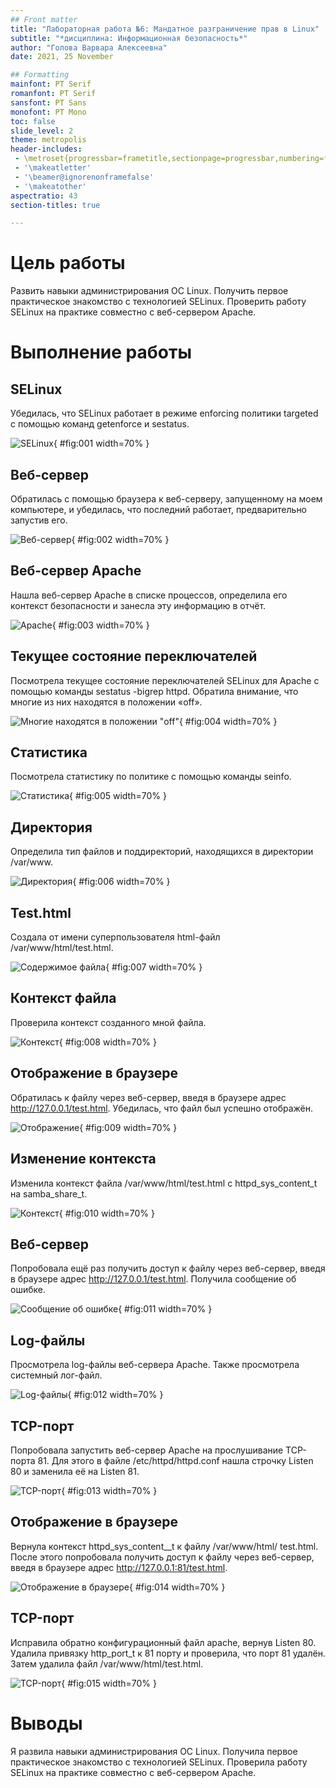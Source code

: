 ```yaml
---
## Front matter
title: "Лабораторная работа №6: Мандатное разграничение прав в Linux"
subtitle: "*дисциплина: Информационная безопасность*"
author: "Голова Варвара Алексеевна"
date: 2021, 25 November

## Formatting
mainfont: PT Serif
romanfont: PT Serif
sansfont: PT Sans
monofont: PT Mono
toc: false
slide_level: 2
theme: metropolis
header-includes:
 - \metroset{progressbar=frametitle,sectionpage=progressbar,numbering=fraction}
 - '\makeatletter'
 - '\beamer@ignorenonframefalse'
 - '\makeatother'
aspectratio: 43
section-titles: true

---
```



# Цель работы

Развить навыки администрирования ОС Linux. Получить первое практическое знакомство с технологией SELinux. Проверить работу SELinux на практике совместно с веб-сервером Apache.

# Выполнение работы

## SELinux

Убедилась, что SELinux работает в режиме enforcing политики targeted с помощью команд getenforce и sestatus.

![SELinux](images/lab6_1.png){ #fig:001 width=70% }

## Веб-сервер

Обратилась с помощью браузера к веб-серверу, запущенному на моем компьютере, и убедилась, что последний работает, предварительно запустив его.

![Веб-сервер](images/lab6_2.png){ #fig:002 width=70% }

## Веб-сервер Apache

Нашла веб-сервер Apache в списке процессов, определила его контекст безопасности и занесла эту информацию в отчёт.

![Apache](images/lab6_3.png){ #fig:003 width=70% }

## Текущее состояние переключателей

Посмотрела текущее состояние переключателей SELinux для Apache с помощью команды sestatus -bigrep httpd. Обратила внимание, что многие из них находятся в положении «off».

![Многие находятся в положении "off"](images/lab6_4.png){ #fig:004 width=70% }

## Статистика

Посмотрела статистику по политике с помощью команды seinfo.

![Статистика](images/lab6_5.png){ #fig:005 width=70% }

## Директория

Определила тип файлов и поддиректорий, находящихся в директории /var/www.

![Директория](images/lab6_6.png){ #fig:006 width=70% }

## Test.html

Создала от имени суперпользователя html-файл /var/www/html/test.html.

![Содержимое файла](images/lab6_7.png){ #fig:007 width=70% }

## Контекст файла

Проверила контекст созданного мной файла.

![Контекст](images/lab6_8.png){ #fig:008 width=70% }

## Отображение в браузере

Обратилась к файлу через веб-сервер, введя в браузере адрес http://127.0.0.1/test.html. Убедилась, что файл был успешно отображён.

![Отображение](images/lab6_9.png){ #fig:009 width=70% }

## Изменение контекста

Изменила контекст файла /var/www/html/test.html с httpd_sys_content_t на samba_share_t.

![Контекст](images/lab6_10.png){ #fig:010 width=70% }

## Веб-сервер

Попробовала ещё раз получить доступ к файлу через веб-сервер, введя в браузере адрес http://127.0.0.1/test.html. Получила сообщение об ошибке.

![Сообщение об ошибке](images/lab6_11.png){ #fig:011 width=70% }

## Log-файлы

Просмотрела log-файлы веб-сервера Apache. Также просмотрела системный лог-файл.

![Log-файлы](images/lab5_12.png){ #fig:012 width=70% }

## TCP-порт

Попробовала запустить веб-сервер Apache на прослушивание ТСР-порта 81. Для этого в файле /etc/httpd/httpd.conf нашла строчку Listen 80 и заменила её на Listen 81.

![TCP-порт](images/lab6_13.png){ #fig:013 width=70% }

## Отображение в браузере

Вернула контекст httpd_sys_cоntent__t к файлу /var/www/html/ test.html. После этого попробовала получить доступ к файлу через веб-сервер, введя в браузере адрес http://127.0.0.1:81/test.html.

![Отображение в браузере](images/lab6_14.png){ #fig:014 width=70% }

## TCP-порт

Исправила обратно конфигурационный файл apache, вернув Listen 80. Удалила привязку http_port_t к 81 порту и проверила, что порт 81 удалён. Затем удалила файл /var/www/html/test.html.

![TCP-порт](images/lab6_15.png){ #fig:015 width=70% }

# Выводы

Я развила навыки администрирования ОС Linux. Получила первое практическое знакомство с технологией SELinux. Проверила работу SELinux на практике совместно с веб-сервером Apache.
